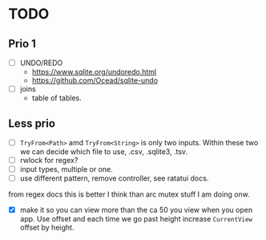 # TODO
## Prio 1
- [ ] UNDO/REDO
    - <https://www.sqlite.org/undoredo.html>
    - <https://github.com/Ocead/sqlite-undo>
- [ ] joins
	-  table of tables.

## Less prio

- [ ] `TryFrom<Path>` amd `TryFrom<String>` is only two inputs. Within these two we can decide which file to use, .csv, .sqlite3, .tsv.
- [ ] rwlock for regex?
- [ ] input types, multiple or one.
- [ ] use different pattern, remove controller, see ratatui docs.

from regex docs
this is better I think than arc mutex stuff I am doing onw.

- [x] make it so you can view more than the ca 50 you view when you open app. Use offset and each time we go past height increase `CurrentView` offset by height.
